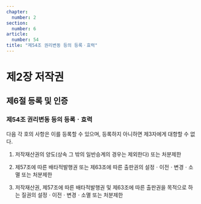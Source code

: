 ```yaml
---
chapter:
  number: 2
section:
  number: 6
article:
  number: 54
title: "제54조 권리변동 등의 등록ㆍ효력"
---
```


# 제2장 저작권

## 제6절 등록 및 인증

### 제54조 권리변동 등의 등록ㆍ효력

다음 각 호의 사항은 이를 등록할 수 있으며, 등록하지 아니하면 제3자에게 대항할 수 없다.

1. 저작재산권의 양도(상속 그 밖의 일반승계의 경우는 제외한다) 또는 처분제한

2. 제57조에 따른 배타적발행권 또는 제63조에 따른 출판권의 설정ㆍ이전ㆍ변경ㆍ소멸 또는 처분제한

3. 저작재산권, 제57조에 따른 배타적발행권 및 제63조에 따른 출판권을 목적으로 하는 질권의 설정ㆍ이전ㆍ변경ㆍ소멸 또는 처분제한
